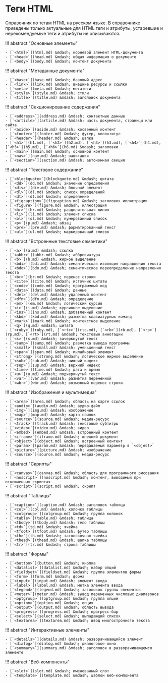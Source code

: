 # Теги HTML

Справочник по тегам HTML на русском языке. В справочнике приведены только актуальные для HTML теги и атрибуты, устаревшие и нерекомендуемые теги и атрибуты не описываются.

!!! abstract "Основные элементы"

    - [`<html>`](html.md) &mdash; корневой элемент HTML-документа
    - [`<head>`](head.md) &mdash; общая информация о документе
    - [`<body>`](body.md) &mdash; контент документа

!!! abstract "Метаданные документа"

    - [`<base>`](base.md) &mdash; базовый адрес
    - [`<link>`](link.md) &mdash; внешние ресурсы и ссылки
    - [`<meta>`](meta.md) &mdash; метатеги
    - [`<style>`](style.md) &mdash; стили
    - [`<title>`](title.md) &mdash; заголовок документа

!!! abstract "Секционирование содержания"

    - [`<address>`](address.md) &mdash; контактные данные
    - [`<article>`](article.md) &mdash; часть документа, страницы или сайта
    - [`<aside>`](aside.md) &mdash; косвенный контент
    - [`<footer>`](footer.md) &mdash; футер, колонтитул
    - [`<header>`](header.md) &mdash; шапка
    - [`<h1>`](h1.md), [`<h2>`](h2.md), [`<h3>`](h3.md), [`<h4>`](h4.md), [`<h5>`](h5.md), [`<h6>`](h6.md) &mdash; заголовки
    - [`<main>`](main.md) &mdash; основной контент
    - [`<nav>`](nav.md) &mdash; навигация
    - [`<section>`](section.md) &mdash; автономная секция

!!! abstract "Текстовое содержание"

    - [`<blockquote>`](blockquote.md) &mdash; цитата
    - [`<dd>`](dd.md) &mdash; значение определения
    - [`<div>`](div.md) &mdash; блочный элемент
    - [`<dl>`](dl.md) &mdash; список определений
    - [`<dt>`](dt.md) &mdash; определение
    - [`<figcaption>`](figcaption.md) &mdash; заголовок иллюстрации
    - [`<figure>`](figure.md) &mdash; иллюстрация
    - [`<hr>`](hr.md) &mdash; разделительная линия
    - [`<li>`](li.md) &mdash; элемент списка
    - [`<ol>`](ol.md) &mdash; нумерованный список
    - [`<p>`](p.md) &mdash; абзац
    - [`<pre>`](pre.md) &mdash; форматированный текст
    - [`<ul>`](ul.md) &mdash; маркированный список

!!! abstract "Встроенные текстовые семантики"

    - [`<a>`](a.md) &mdash; ссылка
    - [`<abbr>`](abbr.md) &mdash; аббревиатура
    - [`<b>`](b.md) &mdash; жирное выделение
    - [`<bdi>`](bdi.md) &mdash; семантическая изоляция направления текста
    - [`<bdo>`](bdo.md) &mdash; семантическое переопределение направления текста
    - [`<br>`](br.md) &mdash; перенос строки
    - [`<cite>`](cite.md) &mdash; источник цитаты
    - [`<code>`](code.md) &mdash; программный код
    - [`<data>`](data.md) &mdash; данные
    - [`<del>`](del.md) &mdash; удаленный контент
    - [`<dfn>`](dfn.md) &mdash; определение
    - [`<em>`](em.md) &mdash; логический курсив
    - [`<i>`](i.md) &mdash; курсивное выделение
    - [`<ins>`](ins.md) &mdash; добавленный контент
    - [`<kbd>`](kbd.md) &mdash; разметка клавиатурных команд
    - [`<mark>`](mark.md) &mdash; контекстное выделение
    - [`<q>`](q.md) &mdash; цитата
    - [`<ruby>`](ruby.md), [`<rtc>`](rtc.md), [`<rb>`](rb.md), [`<rp>`](rp.md), [`<rt>`](rt.md) &mdash; текстовые аннотации
    - [`<s>`](s.md) &mdash; зачеркнутый текст
    - [`<samp>`](samp.md) &mdash; разметка вывода программы
    - [`<small>`](small.md) &mdash; уменьшенный текст
    - [`<span>`](span.md) &mdash; инлайновый элемент
    - [`<strong>`](strong.md) &mdash; логическое жирное выделение
    - [`<sub>`](sub.md) &mdash; нижний индекс
    - [`<sup>`](sup.md) &mdash; верхний индекс
    - [`<time>`](time.md) &mdash; дата и время
    - [`<u>`](u.md) &mdash; подчеркнутый текст
    - [`<var>`](var.md) &mdash; разметка переменной
    - [`<wbr>`](wbr.md) &mdash; возможный перенос строки

!!! abstract "Изображения и мультимедиа"

    - [`<area>`](area.md) &mdash; область на карте ссылок
    - [`<audio>`](audio.md) &mdash; аудио-файл
    - [`<img>`](img.md) &mdash; изображение
    - [`<map>`](map.md) &mdash; карта ссылок
    - [`<source>`](source.md) &mdash; медиа-ресурс
    - [`<track>`](track.md) &mdash; текстовые субтитры
    - [`<video>`](video.md) &mdash; видео
    - [`<embed>`](embed.md) &mdash; встроенный контент
    - [`<iframe>`](iframe.md) &mdash; внешний документ
    - [`<object>`](object.md) &mdash; встроенный контент
    - [`<param>`](param.md) &mdash; передаваемый параметр в `<object>`
    - [`<picture>`](picture.md) &mdash; изображение
    - [`<source>`](source.md) &mdash; медиа-ресурс

!!! abstract "Скрипты"

    - [`<canvas>`](canvas.md) &mdash; область для программного рисования
    - [`<noscript>`](noscript.md) &mdash; контент, выводимый при отключенных скриптах
    - [`<script>`](script.md) &mdash; скрипт

!!! abstract "Таблицы"

    - [`<caption>`](caption.md) &mdash; заголовок таблицы
    - [`<col>`](col.md) &mdash; колонка таблицы
    - [`<colgroup>`](colgroup.md) &mdash; группа колонок
    - [`<table>`](table.md) &mdash; таблица
    - [`<tbody>`](tbody.md) &mdash; тело таблицы
    - [`<td>`](td.md) &mdash; ячейка
    - [`<tfoot>`](tfoot.md) &mdash; футер таблицы
    - [`<th>`](th.md) &mdash; заголовочная ячейка
    - [`<thead>`](thead.md) &mdash; шапка таблицы
    - [`<tr>`](tr.md) &mdash; строка таблицы

!!! abstract "Формы"

    - [`<button>`](button.md) &mdash; кнопка
    - [`<datalist>`](datalist.md) &mdash; набор опций
    - [`<fieldset>`](fieldset.md) &mdash; группа элементов формы
    - [`<form>`](form.md) &mdash; форма
    - [`<input>`](input.md) &mdash; элемент ввода
    - [`<label>`](label.md) &mdash; метка элемента ввода
    - [`<legend>`](legend.md) &mdash; заголовок группы элементов
    - [`<meter>`](meter.md) &mdash; вывод переменных числовых диапазонов
    - [`<optgroup>`](optgroup.md) &mdash; группа опций
    - [`<option>`](option.md) &mdash; опция
    - [`<output>`](output.md) &mdash; область вывода
    - [`<progress>`](progress.md) &mdash; прогресс-бар
    - [`<select>`](select.md) &mdash; выпадающий список
    - [`<textarea>`](textarea.md) &mdash; ввод многострочного текста

!!! abstract "Интерактивные элементы"

    - [`<details>`](details.md) &mdash; разворачивающийся элемент
    - [`<dialog>`](dialog.md) &mdash; диалоговое окно
    - [`<summary>`](summary.md) &mdash; заголовок в разворачивающемся элементе

!!! abstract "Веб-компоненты"

    - [`<slot>`](slot.md) &mdash; именованный слот
    - [`<template>`](template.md) &mdash; шаблон веб-компонента
